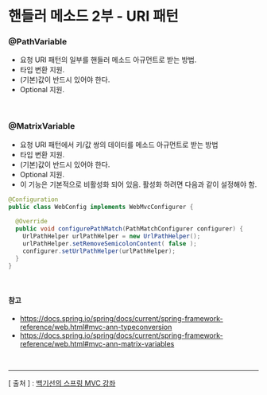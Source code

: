 핸들러 메소드 2부 - URI 패턴
===

### @PathVariable
  + 요청 URI 패턴의 일부를 핸들러 메소드 아규먼트로 받는 방법.
  + 타입 변환 지원.
  + (기본)값이 반드시 있어야 한다.
  + Optional 지원.

<br/>

### @MatrixVariable
  + 요청 URI 패턴에서 키/값 쌍의 데이터를 메소드 아규먼트로 받는 방법
  + 타입 변환 지원.
  + (기본)값이 반드시 있어야 한다.
  + Optional 지원.
  + 이 기능은 기본적으로 비활성화 되어 있음. 활성화 하려면 다음과 같이 설정해야 함.
  
```java
@Configuration
public class WebConfig implements WebMvcConfigurer {
  
  @Override
  public void configurePathMatch(PathMatchConfigurer configurer) {
    UrlPathHelper urlPathHelper = new UrlPathHelper();
    urlPathHelper.setRemoveSemicolonContent( false );
    configurer.setUrlPathHelper(urlPathHelper);
  }
}
```

<br/>

#### 참고
  + https://docs.spring.io/spring/docs/current/spring-framework-reference/web.html#mvc-ann-typeconversion
  + https://docs.spring.io/spring/docs/current/spring-framework-reference/web.html#mvc-ann-matrix-variables
  
<br/>  

---
[ 출처 ] : [백기선의 스프링 MVC 강좌](https://www.inflearn.com/course/%EC%9B%B9-mvc#)   

